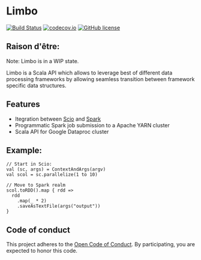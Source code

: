 Limbo
=====

[![Build Status](https://travis-ci.org/ravwojdyla/limbo.svg?branch=master)](https://travis-ci.org/ravwojdyla/limbo)
[![codecov.io](https://codecov.io/github/ravwojdyla/limbo/coverage.svg?branch=master)](https://codecov.io/github/ravwojdyla/limbo?branch=master)
[![GitHub license](https://img.shields.io/github/license/ravwojdyla/limbo.svg)](./LICENSE)

## Raison d'être:

Note: Limbo is in a WIP state.

Limbo is a Scala API which allows to leverage best of different data processing frameworks by
allowing seamless transition between framework specific data structures.

## Features

- Itegration between [Scio](https://github.com/spotify/scio) and [Spark](https://github.com/apache/spark)
- Programmatic Spark job submission to a Apache YARN cluster
- Scala API for Google Dataproc cluster

## Example:

```
// Start in Scio:
val (sc, args) = ContextAndArgs(argv)
val scol = sc.parallelize(1 to 10)

// Move to Spark realm
scol.toRDD().map { rdd =>
  rdd
    .map(_ * 2)
    .saveAsTextFile(args("output"))
}
```

## Code of conduct

This project adheres to the [Open Code of Conduct](https://github.com/spotify/code-of-conduct/blob/master/code-of-conduct.md).
By participating, you are expected to honor this code.
